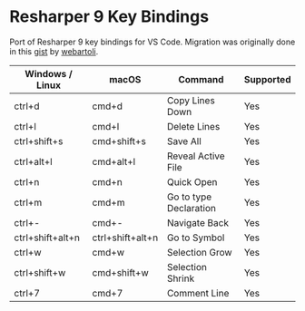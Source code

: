 # Resharper 9 Key Bindings

Port of Resharper 9 key bindings for VS Code. Migration was originally done in this [gist](https://gist.github.com/webartoli/de2d33fd193937e7512a) by [webartoli](https://github.com/webartoli).

| Windows / Linux | macOS | Command | Supported | 
| --------------- | ----- | ------- | --------- | 
| ctrl+d | cmd+d | Copy Lines Down | Yes |
| ctrl+l | cmd+l | Delete Lines | Yes | 
| ctrl+shift+s | cmd+shift+s | Save All | Yes |
| ctrl+alt+l | cmd+alt+l | Reveal Active File | Yes | 
| ctrl+n | cmd+n | Quick Open | Yes | 
| ctrl+m | cmd+m | Go to type Declaration | Yes | 
| ctrl+- | cmd+- | Navigate Back | Yes | 
| ctrl+shift+alt+n | ctrl+shift+alt+n | Go to Symbol | Yes |
| ctrl+w | cmd+w | Selection Grow | Yes | 
| ctrl+shift+w | cmd+shift+w | Selection Shrink | Yes | 
| ctrl+7 | cmd+7 | Comment Line | Yes | 